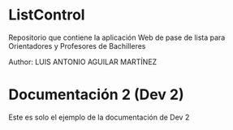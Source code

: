 # ListControl
Repositorio que contiene la aplicación Web de pase de lista para Orientadores y Profesores de Bachilleres

Author: LUIS ANTONIO AGUILAR MARTÍNEZ

# Documentación 2 (Dev 2)

Este es solo el ejemplo de la documentación de Dev 2